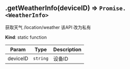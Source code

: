 <a name="module_miot/service/smarthome.getWeatherInfo"></a>

## .getWeatherInfo(deviceID) ⇒ <code>Promise.&lt;WeatherInfo&gt;</code>
获取天气 /location/weather
该API 改为私有

**Kind**: static function  

| Param | Type | Description |
| --- | --- | --- |
| deviceID | <code>string</code> | 设备ID |

